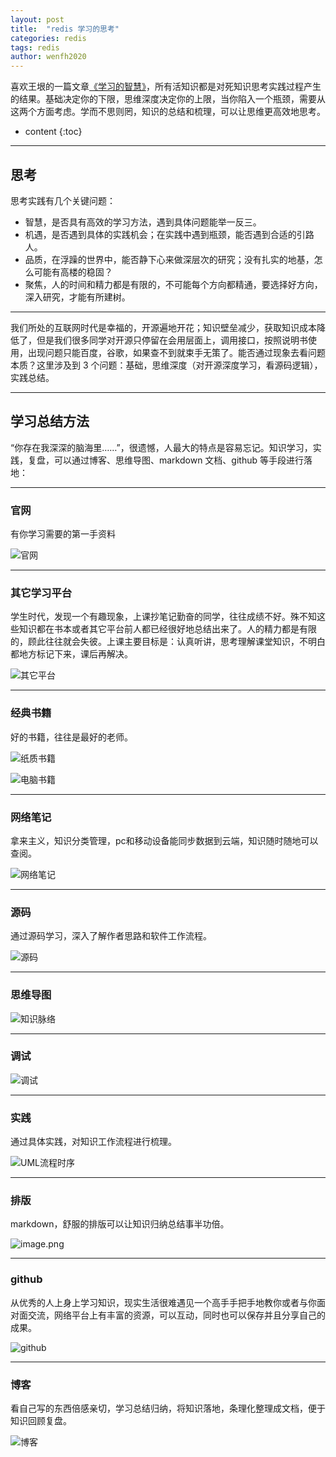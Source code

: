 ```yaml
---
layout: post
title:  "redis 学习的思考"
categories: redis
tags: redis
author: wenfh2020
---
```


喜欢王垠的一篇文章[《学习的智慧》](http://www.yinwang.org/blog-cn/2019/07/12/learning-philosophy)，所有活知识都是对死知识思考实践过程产生的结果。基础决定你的下限，思维深度决定你的上限，当你陷入一个瓶颈，需要从这两个方面考虑。学而不思则罔，知识的总结和梳理，可以让思维更高效地思考。



* content
{:toc}



---

## 思考

思考实践有几个关键问题：

* 智慧，是否具有高效的学习方法，遇到具体问题能举一反三。
* 机遇，是否遇到具体的实践机会；在实践中遇到瓶颈，能否遇到合适的引路人。
* 品质，在浮躁的世界中，能否静下心来做深层次的研究；没有扎实的地基，怎么可能有高楼的稳固？
* 聚焦，人的时间和精力都是有限的，不可能每个方向都精通，要选择好方向，深入研究，才能有所建树。

---

我们所处的互联网时代是幸福的，开源遍地开花；知识壁垒减少，获取知识成本降低了，但是我们很多同学对开源只停留在会用层面上，调用接口，按照说明书使用，出现问题只能百度，谷歌，如果查不到就束手无策了。能否通过现象去看问题本质？这里涉及到 3 个问题：基础，思维深度（对开源深度学习，看源码逻辑），实践总结。

---

## 学习总结方法

“你存在我深深的脑海里……”，很遗憾，人最大的特点是容易忘记。知识学习，实践，复盘，可以通过博客、思维导图、markdown 文档、github 等手段进行落地：

---

### 官网

有你学习需要的第一手资料

![官网](https://upload-images.jianshu.io/upload_images/4321487-39d933d73bf72453.png?imageMogr2/auto-orient/strip%7CimageView2/2/w/1240)

---

### 其它学习平台

学生时代，发现一个有趣现象，上课抄笔记勤奋的同学，往往成绩不好。殊不知这些知识都在书本或者其它平台前人都已经很好地总结出来了。人的精力都是有限的，顾此往往就会失彼。上课主要目标是：认真听讲，思考理解课堂知识，不明白都地方标记下来，课后再解决。

![其它平台](https://upload-images.jianshu.io/upload_images/4321487-0b37048694c579d3.png?imageMogr2/auto-orient/strip%7CimageView2/2/w/1240)

---

### 经典书籍

好的书籍，往往是最好的老师。

![纸质书籍](https://upload-images.jianshu.io/upload_images/4321487-b9402dbe3d88f727.png?imageMogr2/auto-orient/strip%7CimageView2/2/w/1240)

![电脑书籍](https://upload-images.jianshu.io/upload_images/4321487-d8d4156c703f5f67.png?imageMogr2/auto-orient/strip%7CimageView2/2/w/1240)

---

### 网络笔记

拿来主义，知识分类管理，pc和移动设备能同步数据到云端，知识随时随地可以查阅。

![网络笔记](https://upload-images.jianshu.io/upload_images/4321487-fcdc703626f19408.png?imageMogr2/auto-orient/strip%7CimageView2/2/w/1240)

---

### 源码

通过源码学习，深入了解作者思路和软件工作流程。

![源码](https://upload-images.jianshu.io/upload_images/4321487-1d77887fd9489116.png?imageMogr2/auto-orient/strip%7CimageView2/2/w/1240)

---

### 思维导图

![知识脉络](https://upload-images.jianshu.io/upload_images/4321487-a1503924d480be44.png?imageMogr2/auto-orient/strip%7CimageView2/2/w/1240)

---

### 调试

![调试](https://upload-images.jianshu.io/upload_images/4321487-c345f13262f210d5.png?imageMogr2/auto-orient/strip%7CimageView2/2/w/1240)

---

### 实践

通过具体实践，对知识工作流程进行梳理。

![UML流程时序](https://upload-images.jianshu.io/upload_images/4321487-93ddfd523eea76dd.png?imageMogr2/auto-orient/strip%7CimageView2/2/w/1240)

---

### 排版

markdown，舒服的排版可以让知识归纳总结事半功倍。

![image.png](https://upload-images.jianshu.io/upload_images/4321487-14fd53993176fe48.png?imageMogr2/auto-orient/strip%7CimageView2/2/w/1240)

---

### github

从优秀的人上身上学习知识，现实生活很难遇见一个高手手把手地教你或者与你面对面交流，网络平台上有丰富的资源，可以互动，同时也可以保存并且分享自己的成果。

![github](https://upload-images.jianshu.io/upload_images/4321487-eefb09854f18f09d.png?imageMogr2/auto-orient/strip%7CimageView2/2/w/1240)

---

### 博客

看自己写的东西倍感亲切，学习总结归纳，将知识落地，条理化整理成文档，便于知识回顾复盘。

![博客](https://upload-images.jianshu.io/upload_images/4321487-58040e8598dfd4c2.png?imageMogr2/auto-orient/strip%7CimageView2/2/w/1240)
